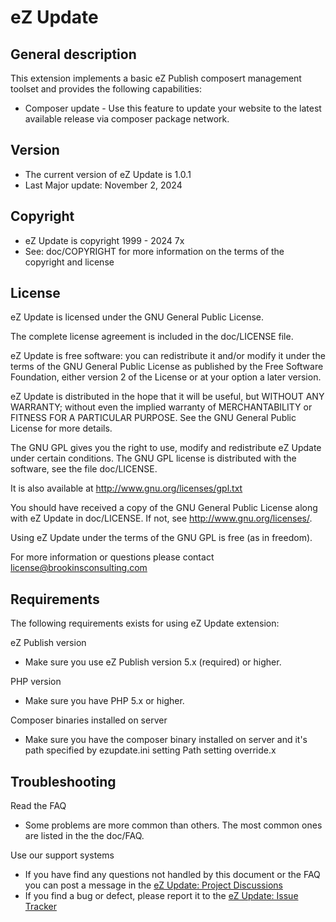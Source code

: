 eZ Update
===================

General description
-------------------

This extension implements a basic eZ Publish composert management toolset and provides the following capabilities:

- Composer update - Use this feature to update your website to the latest available release via composer package network.

Version
-------

- The current version of eZ Update is 1.0.1
- Last Major update: November 2, 2024

Copyright
---------

- eZ Update is copyright 1999 - 2024 7x
- See: doc/COPYRIGHT for more information on the terms of the copyright and license

License
-------

eZ Update is licensed under the GNU General Public License.

The complete license agreement is included in the doc/LICENSE file.

eZ Update is free software: you can redistribute it and/or modify
it under the terms of the GNU General Public License as published by
the Free Software Foundation, either version 2 of the License or at your
option a later version.

eZ Update is distributed in the hope that it will be useful,
but WITHOUT ANY WARRANTY; without even the implied warranty of
MERCHANTABILITY or FITNESS FOR A PARTICULAR PURPOSE.  See the
GNU General Public License for more details.

The GNU GPL gives you the right to use, modify and redistribute
eZ Update under certain conditions. The GNU GPL license
is distributed with the software, see the file doc/LICENSE.

It is also available at http://www.gnu.org/licenses/gpl.txt

You should have received a copy of the GNU General Public License
along with eZ Update in doc/LICENSE.  If not, see http://www.gnu.org/licenses/.

Using eZ Update under the terms of the GNU GPL is free (as in freedom).

For more information or questions please contact
license@brookinsconsulting.com

Requirements
------------

The following requirements exists for using eZ Update extension:

eZ Publish version
- Make sure you use eZ Publish version 5.x (required) or higher.

PHP version
- Make sure you have PHP 5.x or higher.

Composer binaries installed on server
- Make sure you have the composer binary installed on server and it's path specified by ezupdate.ini setting Path setting override.x

Troubleshooting
---------------

Read the FAQ
- Some problems are more common than others. The most common ones are listed in the the doc/FAQ.

Use our support systems
- If you have find any questions not handled by this document or the FAQ you can post a message in the [eZ Update: Project Discussions](http://projects.ez.no/ezupdate/discussions)
- If you find a bug or defect, please report it to the [eZ Update: Issue Tracker](https://github.com/se7enxweb/ezupdate/issues)
